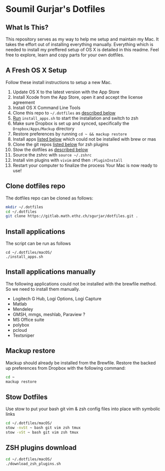 # Soumil Gurjar's Dotfiles

## What Is This?

This repository serves as my way to help me setup and maintain my Mac. It takes the effort out of installing everything manually. Everything which is needed to install my preffered setup of OS X is detailed in this readme. Feel free to explore, learn and copy parts for your own dotfiles.

## A Fresh OS X Setup

Follow these install instructions to setup a new Mac.

1. Update OS X to the latest version with the App Store
2. Install Xcode from the App Store, open it and accept the license agreement
3. Install OS X Command Line Tools
4. Clone this repo to `~/.dotfiles` as [described below](#clone-dotfiles-repo)
5. [Run](#install-applications) `install_apps.sh` to start the installation and switch to zsh
6. Make sure Dropbox is set up and synced, specifically the `Dropbox/Apps/Mackup` directory
7. Restore preferences by running `cd ~ && mackup restore`
8. Install apps [listed below](#install-applications-manually) which could not be installed with brew or mas
9. Clone the git repos [listed below](#zsh-plugins-download) for zsh plugins
10. Stow the dotfiles as [described below](#stow-dotfiles)
11. Source the zshrc with `source ~/.zshrc`
12. Install vim plugins with `vivim` and then `:PluginInstall`
13. Restart your computer to finalize the process
Your Mac is now ready to use!

## Clone dotfiles repo
The dotfiles repo can be cloned as follows:
```zsh
mkdir ~/.dotfiles
cd ~/.dotfiles
git clone https://gitlab.math.ethz.ch/sgurjar/dotfiles.git .
```

## Install applications 
The script can be run as follows
```
cd ~/.dotfiles/macOS/
./install_apps.sh
```

## Install applications manually
The following applications could not be installed with the brewfile method. So we need to install them manually.
- Logitech G Hub, Logi Options, Logi Capture
- Matlab
- Mendeley
- GMSH, mmgs, meshlab, Paraview ?
- MS Office suite
- polybox
- pcloud
- Textsniper

## Mackup restore
Mackup should already be installed from the Brewfile. Restore the backed up preferences from Dropbox with the following command:
```zsh
cd ~
mackup restore
```

## Stow Dotfiles 
Use stow to put your bash git vim & zsh config files into place with symbolic links

```zsh
cd ~/.dotfiles/macOS/
stow -nvSt ~ bash git vim zsh tmux
stow -vSt ~ bash git vim zsh tmux
```
## ZSH plugins download
```zsh
cd ~/.dotfiles/macOS/
./download_zsh_plugins.sh
```

